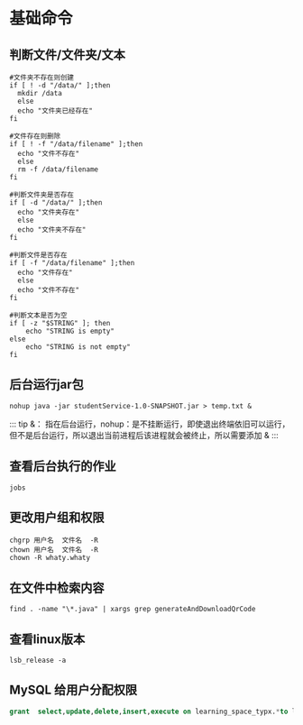 # 基础命令

## 判断文件/文件夹/文本
```shell script
#文件夹不存在则创建
if [ ! -d "/data/" ];then
  mkdir /data
  else
  echo "文件夹已经存在"
fi

#文件存在则删除
if [ ! -f "/data/filename" ];then
  echo "文件不存在"
  else
  rm -f /data/filename
fi

#判断文件夹是否存在
if [ -d "/data/" ];then
  echo "文件夹存在"
  else
  echo "文件夹不存在"
fi

#判断文件是否存在
if [ -f "/data/filename" ];then
  echo "文件存在"
  else
  echo "文件不存在"
fi

#判断文本是否为空
if [ -z "$STRING" ]; then
    echo "STRING is empty"
else 
    echo "STRING is not empty"
fi
```
## 后台运行jar包
``` shell
nohup java -jar studentService-1.0-SNAPSHOT.jar > temp.txt &
```
::: tip
&： 指在后台运行，nohup：是不挂断运行，即使退出终端依旧可以运行，但不是后台运行，所以退出当前进程后该进程就会被终止，所以需要添加 &
:::
## 查看后台执行的作业
``` shell
jobs
```
## 更改用户组和权限
``` shell
chgrp 用户名  文件名  -R
chown 用户名  文件名  -R
chown -R whaty.whaty
```
## 在文件中检索内容
``` shell
find . -name "\*.java" | xargs grep generateAndDownloadQrCode
```
## 查看linux版本
``` shell
lsb_release -a
```

## MySQL 给用户分配权限
```sql
grant  select,update,delete,insert,execute on learning_space_typx.*to learningtime_ro@"%"  identified by "123";
```

